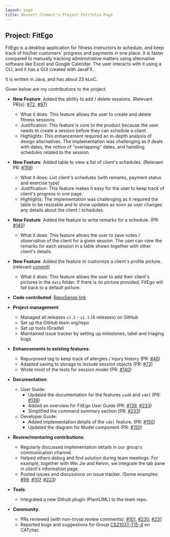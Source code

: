 ```yaml
---
layout: page
title: Bennett Clement's Project Portfolio Page
---
```


## Project: FitEgo

FitEgo is a desktop application for fitness instructors to schedule, and keep track of his/her customers' progress and payments in one place. 
It is faster compared to manually tracking administrative matters using alternative software like Excel and Google Calendar. The user interacts with it using a CLI, and it has a GUI created with JavaFX. 

It is written in Java, and has about 23 kLoC.

Given below are my contributions to the project.

* **New Feature**: Added the ability to add / delete sessions. (Relevant PR(s): [\#72](https://github.com/AY2021S1-CS2103T-T13-3/tp/pull/72), [\#97](https://github.com/AY2021S1-CS2103T-T13-3/tp/pull/97))
  * What it does: This feature allows the user to create and delete fitness sessions.
  * Justification: This feature is core to the product because the user needs to create a session before they can schedule a client.
  * Highlights: This enhancement required an in-depth analysis of design alternatives.
  The implementation was challenging as it deals with dates, the notion of "overlapping" dates, and handling schedules related to the session.

* **New Feature**: Added table to view a list of client's schedules. (Relevant PR: [\#159](https://github.com/AY2021S1-CS2103T-T13-3/tp/pull/159))
  * What it does: List client's schedules (with remarks, payment status and exercise type)
  * Justification: This feature makes it easy for the user to keep track of client's progress in one page.
  * Highlights: The implementation was challenging as it required the table to be resizable and to show updates as soon as user changes any details about the client / schedules.

* **New Feature**: Added the feature to write remarks for a schedule. (PR: [\#140](https://github.com/AY2021S1-CS2103T-T13-3/tp/pull/140))
  * What it does: This feature allows the user to save notes / observation of the client for a given session. The user can view the remarks for each session in a table shown together with other client's details.
  
* **New Feature**: Added the feature to customize a client's profile picture. (relevant [commit](https://github.com/AY2021S1-CS2103T-T13-3/tp/commit/542d5e26919e01944dc99fd09ec9c3532e1da21f))
  * What it does: This feature allows the user to add their client's pictures in the `data` folder. If there is no picture provided, FitEgo will fall back to a default picture. 
  
* **Code contributed**: [RepoSense link](https://nus-cs2103-ay2021s1.github.io/tp-dashboard/#breakdown=true&search=&sort=groupTitle&sortWithin=title&since=2020-08-14&timeframe=commit&mergegroup=&groupSelect=groupByRepos&checkedFileTypes=docs~functional-code~test-code~other&tabOpen=true&tabType=authorship&tabAuthor=benclmnt&tabRepo=AY2021S1-CS2103T-T13-3%2Ftp%5Bmaster%5D&authorshipIsMergeGroup=false&authorshipFileTypes=test-code)

* **Project management**:
  * Managed all releases `v1.1` - `v1.3` (4 releases) on GitHub
  * Set up the GitHub team org/repo
  * Set up tools (Gradle)
  * Maintained issue tracker by setting up milestones, label and triaging bugs

* **Enhancements to existing features**:
  * Repurposed tag to keep track of allergies / injury history (PR: [\#46](https://github.com/AY2021S1-CS2103T-T13-3/tp/pull/46))
  * Adapted saving to storage to include session objects (PR: [\#72](https://github.com/AY2021S1-CS2103T-T13-3/tp/pull/72)) 
  * Wrote most of the tests for session model (PR: [\#140](https://github.com/AY2021S1-CS2103T-T13-3/tp/pull/140))

* **Documentation**:
  * User Guide:
    * Updated the documentation for the features `sadd` and `sdel` (PR: [\#139](https://github.com/AY2021S1-CS2103T-T13-3/tp/pull/139))
    * Added an overview for FitEgo User Guide (PR: [\#139](https://github.com/AY2021S1-CS2103T-T13-3/tp/pull/139), [\#233](https://github.com/AY2021S1-CS2103T-T13-3/tp/pull/233))
    * Simplified the command summary section (PR: [\#233](https://github.com/AY2021S1-CS2103T-T13-3/tp/pull/233))
  * Developer Guide:
    * Added implementation details of the `sdel` feature. (PR: [\#150](https://github.com/AY2021S1-CS2103T-T13-3/tp/pull/150))
    * Updated the diagram for Model component (PR: [\#150](https://github.com/AY2021S1-CS2103T-T13-3/tp/pull/150))

* **Review/mentoring contributions**:
  * Regularly discussed implementation details in our group's communication channel.
  * Helped others debug and find solution during team meetings. For example, together with Wei Jie and Kelvin, we integrate the tab pane in client's information page.
  * Posted issues and discussions on issue tracker. (Some examples: 
  [\#98](https://github.com/AY2021S1-CS2103T-T13-3/tp/issues/98), [\#107](https://github.com/AY2021S1-CS2103T-T13-3/tp/issues/107), [\#223](https://github.com/AY2021S1-CS2103T-T13-3/tp/issues/223))

* **Tools**:
  * Integrated a new Github plugin (PlantUML) to the team repo.
  
* **Community**:
    * PRs reviewed (with non-trivial review comments): [\#101](https://github.com/AY2021S1-CS2103T-T13-3/tp/pull/101), [\#230](https://github.com/AY2021S1-CS2103T-T13-3/tp/pull/230), [\#231](https://github.com/AY2021S1-CS2103T-T13-3/tp/pull/231)                                           
    * Reported bugs and suggestions for Group [CS2103T-T15-4](https://ay2021s1-cs2103t-t15-4.github.io/tp/UserGuide.html) on CATcher.

